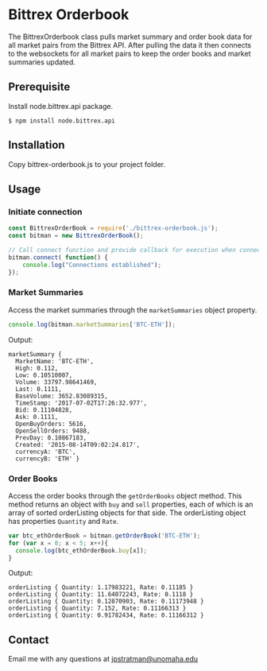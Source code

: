 # Bittrex Orderbook
The BittrexOrderbook class pulls market summary and order book data for all market pairs from the Bittrex API. After pulling the data it then connects to the websockets for all market pairs to keep the order books and market summaries updated.
## Prerequisite
Install node.bittrex.api package.
```
$ npm install node.bittrex.api
```
## Installation
Copy bittrex-orderbook.js to your project folder.
## Usage
### Initiate connection
```js
const BittrexOrderBook = require('./bittrex-orderbook.js');
const bitman = new BittrexOrderBook();

// Call connect function and provide callback for execution when connection is ready.
bitman.connect( function() {
    console.log("Connections established");
});
```
### Market Summaries
Access the market summaries through the `marketSummaries` object property.
```js
console.log(bitman.marketSummaries['BTC-ETH']);
```
Output:
```
marketSummary {
  MarketName: 'BTC-ETH',
  High: 0.112,
  Low: 0.10510007,
  Volume: 33797.98641469,
  Last: 0.1111,
  BaseVolume: 3652.83089315,
  TimeStamp: '2017-07-02T17:26:32.977',
  Bid: 0.11104828,
  Ask: 0.1111,
  OpenBuyOrders: 5616,
  OpenSellOrders: 9488,
  PrevDay: 0.10867183,
  Created: '2015-08-14T09:02:24.817',
  currencyA: 'BTC',
  currencyB: 'ETH' }
```
### Order Books
Access the order books through the `getOrderBooks` object method. This method returns an object with `buy` and `sell` properties, each of which is an array of sorted orderListing objects for that side. The orderListing object has properties `Quantity` and `Rate`.
```js
var btc_ethOrderBook = bitman.getOrderBook('BTC-ETH');
for (var x = 0; x < 5; x++){
  console.log(btc_ethOrderBook.buy[x]);
}
```
Output:
```
orderListing { Quantity: 1.17983221, Rate: 0.11185 }
orderListing { Quantity: 11.64072243, Rate: 0.1118 }
orderListing { Quantity: 0.12870903, Rate: 0.11173948 }
orderListing { Quantity: 7.152, Rate: 0.11166313 }
orderListing { Quantity: 0.91782434, Rate: 0.11166312 }
```
## Contact
Email me with any questions at jpstratman@unomaha.edu
